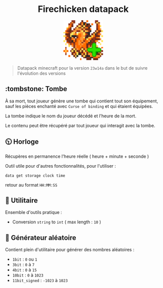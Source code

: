 <div align="center" style="text-align: center;">

# Firechicken datapack

<img
    src="pack.png"
    alt="Icon"
    width="128"
    height="128"
    />

</div>

> Datapack minecraft pour la version `23w14a` dans le but de suivre l'évolution des versions

## :tombstone: Tombe

À sa mort, tout joueur génère une tombe qui contient tout son équipement, sauf les pièces enchanté avec `Curse of binding` et qui étaient équipées.

La tombe indique le nom du joueur décédé et l'heure de la mort.

Le contenu peut être récupéré par tout joueur qui interagit avec la tombe.

## :clock1030: Horloge

Récupères en permanence l'heure réelle ( heure + minute + seconde )

Outil utile pour d'autres fonctionnalités, pour l'utiliser :
```mcfunction
data get storage clock time
```
retour au format `HH:MM:SS` 

## :toolbox: Utilitaire

Ensemble d'outils pratique :

 - Conversion `string` to `int` ( max length : `10` )

## :game_die: Générateur aléatoire

Contient plein d'utilitaire pour générer des nombres aléatoires :

 - `1bit` : `0` ou `1`
 - `3bit` : `0` à `7`
 - `4bit` : `0` à `15`
 - `10bit` : `0` à `1023`
 - `11bit_signed` : `-1023` à `1023`